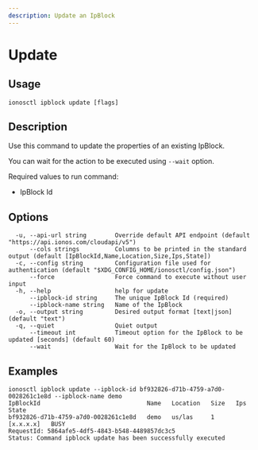 ```yaml
---
description: Update an IpBlock
---
```


# Update

## Usage

```text
ionosctl ipblock update [flags]
```

## Description

Use this command to update the properties of an existing IpBlock.

You can wait for the action to be executed using `--wait` option.

Required values to run command:

* IpBlock Id

## Options

```text
  -u, --api-url string        Override default API endpoint (default "https://api.ionos.com/cloudapi/v5")
      --cols strings          Columns to be printed in the standard output (default [IpBlockId,Name,Location,Size,Ips,State])
  -c, --config string         Configuration file used for authentication (default "$XDG_CONFIG_HOME/ionosctl/config.json")
      --force                 Force command to execute without user input
  -h, --help                  help for update
      --ipblock-id string     The unique IpBlock Id (required)
      --ipblock-name string   Name of the IpBlock
  -o, --output string         Desired output format [text|json] (default "text")
  -q, --quiet                 Quiet output
      --timeout int           Timeout option for the IpBlock to be updated [seconds] (default 60)
      --wait                  Wait for the IpBlock to be updated
```

## Examples

```text
ionosctl ipblock update --ipblock-id bf932826-d71b-4759-a7d0-0028261c1e8d --ipblock-name demo
IpBlockId                              Name   Location   Size   Ips         State
bf932826-d71b-4759-a7d0-0028261c1e8d   demo   us/las     1      [x.x.x.x]   BUSY
RequestId: 5864afe5-4df5-4843-b548-4489857dc3c5
Status: Command ipblock update has been successfully executed
```

